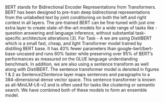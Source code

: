 BERT stands for Bidirectional Encoder Representations from Transformers. BERT has been designed to pre-train deep bidirectional representations from the unlabelled text by joint conditioning on both the left and right context in all layers. The pre-trained BERT can be fine-tuned with just one extra layer to create state-of-the-art models for a wide range of tasks like - question answering and language inference, without substantial task-specific architecture alterations [3]. For Task - A we are using DistilBERT which is a small fast, cheap, and light Transformer model trained by distilling BERT base.  It has 40% fewer parameters than google-bert/bert-base-uncased and runs 60% faster while preserving over 95% of BERT’s performances as measured on the GLUE language understanding benchmark. In addition, we are also using a sentence transform as well along with DistilBERT.  The sentence transformer model is denoted in figures 1 & 2 as Sentence2Sentence layer maps sentences and paragraphs to a 384-dimensional dense vector space. This sentence transformer is known as all-MiniLM-L6-v2 and is often used for tasks like clustering or semantic search. We have combined both of these models to form an ensemble model.
